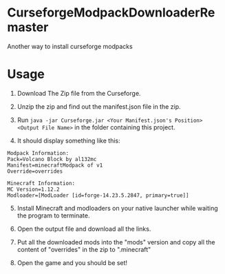 # CurseforgeModpackDownloaderRemaster
 Another way to install curseforge modpacks
# Usage
1. Download The Zip file from the Curseforge.

2. Unzip the zip and find out the manifest.json file in the zip. 

3. Run `java -jar Curseforge.jar <Your Manifest.json's Position> <Output File Name>` in the folder containing this project.

4. It should display something like this:
```
Modpack Information:
Pack=Volcano Block by al132mc
Manifest=minecraftModpack of v1
Override=overrides

Minecraft Information:
MC Version=1.12.2
Modloader=[ModLoader [id=forge-14.23.5.2847, primary=true]]
```

5. Install Minecraft and modloaders on your native launcher while waiting the program to terminate.

6. Open the output file and download all the links.

7. Put all the downloaded mods into the "mods" version and copy all the content of "overrides" in the zip to ".minecraft"

8. Open the game and you should be set!
